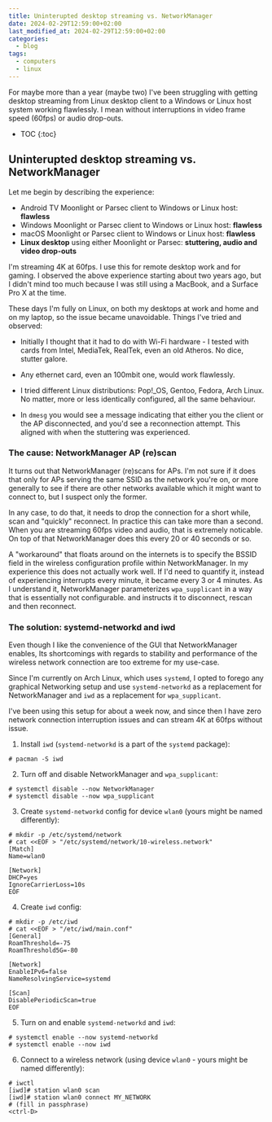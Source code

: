 ```yaml
---
title: Uninterupted desktop streaming vs. NetworkManager
date: 2024-02-29T12:59:00+02:00
last_modified_at: 2024-02-29T12:59:00+02:00
categories:
  - blog
tags:
  - computers
  - linux
---
```


For maybe more than a year (maybe two) I've been struggling with getting desktop
streaming from Linux desktop client to a Windows or Linux host system working
flawlessly. I mean without interruptions in video frame speed (60fps) or audio
drop-outs.


* TOC
{:toc}

## Uninterupted desktop streaming vs. NetworkManager

Let me begin by describing the experience:

  * Android TV Moonlight or Parsec client to Windows or Linux host: **flawless**
  * Windows Moonlight or Parsec client to Windows or Linux host: **flawless**
  * macOS Moonlight or Parsec client to Windows or Linux host: **flawless**
  * **Linux desktop** using either Moonlight or Parsec: **stuttering, audio and video drop-outs** 
  
I'm streaming 4K at 60fps. I use this for remote desktop work and for gaming.
I observed the above experience starting about two years ago, but I didn't mind
too much because I was still using a MacBook, and a Surface Pro X at the time.

These days I'm fully on Linux, on both my desktops at work and home and on my
laptop, so the issue became unavoidable. Things I've tried and observed:

  * Initially I thought that it had to do with Wi-Fi hardware - I tested with 
    cards from Intel, MediaTek, RealTek, even an old Atheros. No dice, stutter 
    galore.

  * Any ethernet card, even an 100mbit one, would work flawlessly.

  * I tried different Linux distributions: Pop!_OS, Gentoo, Fedora, Arch Linux.
    No matter, more or less identically configured, all the same behaviour.

  * In `dmesg` you would see a message indicating that either you the client or
    the AP disconnected, and you'd see a reconnection attempt. This aligned with
    when the stuttering was experienced.

### The cause: NetworkManager AP (re)scan

It turns out that NetworkManager (re)scans for APs. I'm not sure if it does that
only for APs serving the same SSID as the network you're on, or more generally
to see if there are other networks available which it might want to connect to,
but I suspect only the former.

In any case, to do that, it needs to drop the connection for a short while, scan
and "quickly" reconnect. In practice this can take more than a second. When you
are streaming 60fps video and audio, that is extremely noticable. On top of that
NetworkManager does this every 20 or 40 seconds or so.

A "workaround" that floats around on the internets is to specify the BSSID field
in the wireless configuration profile within NetworkManager. In my experience
this does not actually work well. If I'd need to quantify it, instead of 
experiencing interrupts every minute, it became every 3 or 4 minutes. As I 
understand it, NetworkManager parameterizes `wpa_supplicant` in a way that is
essentially not configurable. and instructs it to disconnect, rescan and then
reconnect.

### The solution: systemd-networkd and iwd

Even though I like the convenience of the GUI that NetworkManager enables, Its
shortcomings with regards to stability and performance of the wireless network
connection are too extreme for my use-case. 

Since I'm currently on Arch Linux, which uses `systemd`, I opted to forego any
graphical Networking setup and use `systemd-networkd` as a replacement for 
NetworkManager and `iwd` as a replacement for `wpa_supplicant`.

I've been using this setup for about a week now, and since then I have zero
network connection interruption issues and can stream 4K at 60fps without issue.

1. Install `iwd` (`systemd-networkd` is a part of the `systemd` package):
```shell
# pacman -S iwd
```

2. Turn off and disable NetworkManager and `wpa_supplicant`:
```shell
# systemctl disable --now NetworkManager
# systemctl disable --now wpa_supplicant
```

3. Create `systemd-networkd` config for device `wlan0` (yours might be named differently):
```shell
# mkdir -p /etc/systemd/network
# cat <<EOF > "/etc/systemd/network/10-wireless.network"
[Match]
Name=wlan0

[Network]
DHCP=yes
IgnoreCarrierLoss=10s
EOF
```

4. Create `iwd` config:
```shell
# mkdir -p /etc/iwd
# cat <<EOF > "/etc/iwd/main.conf"
[General]
RoamThreshold=-75
RoamThreshold5G=-80

[Network]
EnableIPv6=false
NameResolvingService=systemd

[Scan]
DisablePeriodicScan=true
EOF
```

5. Turn on and enable `systemd-networkd` and `iwd`:
```shell
# systemctl enable --now systemd-networkd
# systemctl enable --now iwd
```

6. Connect to a wireless network (using device `wlan0` - yours might be named differently):
```shell
# iwctl
[iwd]# station wlan0 scan
[iwd]# station wlan0 connect MY_NETWORK
# (fill in passphrase)
<ctrl-D>
```
